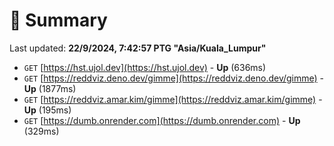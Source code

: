 # 📖 Summary
Last updated: **22/9/2024, 7:42:57 PTG "Asia/Kuala_Lumpur"**

- `GET` [https://hst.ujol.dev](https://hst.ujol.dev) - **Up** (636ms)
- `GET` [https://reddviz.deno.dev/gimme](https://reddviz.deno.dev/gimme) - **Up** (1877ms)
- `GET` [https://reddviz.amar.kim/gimme](https://reddviz.amar.kim/gimme) - **Up** (195ms)
- `GET` [https://dumb.onrender.com](https://dumb.onrender.com) - **Up** (329ms)

